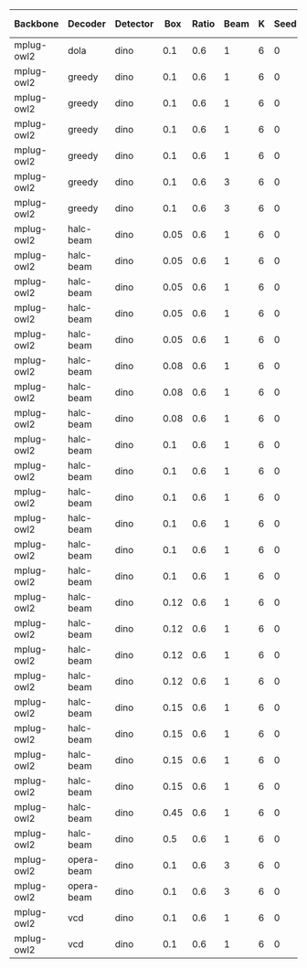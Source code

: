 | Backbone | Decoder | Detector | Box | Ratio | Beam | K | Seed | Accuracy | Precision | Recall | F1 score | Yes ratio | Max Tokens | Num of Samples | Skip Samples |
|---------|---------|---------|---------|-----------|-----------|----------|------------|-------|--------|-------|-------|--------|--------|--------|--------|
| mplug-owl2 | dola | dino | 0.1 | 0.6 | 1 | 6 | 0 | 71.166 | 97.037 | 43.666 | 60.229 | 22.5 | 64 | 100 | 0 |
| mplug-owl2 | greedy | dino | 0.1 | 0.6 | 1 | 6 | 0 | 70.333 | 96.923 | 42.0 | 58.604 | 21.666 | 64 | 100 | 0 |
| mplug-owl2 | greedy | dino | 0.1 | 0.6 | 1 | 6 | 0 | 69.666 | 96.825 | 40.666 | 57.276 | 21.0 | 64 | 200 | 100 |
| mplug-owl2 | greedy | dino | 0.1 | 0.6 | 1 | 6 | 0 | 72.833 | 96.598 | 47.333 | 63.534 | 24.5 | 64 | 300 | 200 |
| mplug-owl2 | greedy | dino | 0.1 | 0.6 | 1 | 6 | 0 | 72.833 | 96.598 | 47.333 | 63.534 | 24.5 | 64 | 300 | 200 |
| mplug-owl2 | greedy | dino | 0.1 | 0.6 | 3 | 6 | 0 | 69.5 | 98.347 | 39.666 | 56.532 | 20.166 | 64 | 100 | 0 |
| mplug-owl2 | greedy | dino | 0.1 | 0.6 | 3 | 6 | 0 | 68.833 | 93.798 | 40.333 | 56.410 | 21.5 | 64 | 200 | 100 |
| mplug-owl2 | halc-beam | dino | 0.05 | 0.6 | 1 | 6 | 0 | 72.166 | 97.163 | 45.666 | 62.131 | 23.5 | 64 | 100 | 0 |
| mplug-owl2 | halc-beam | dino | 0.05 | 0.6 | 1 | 6 | 0 | 70.166 | 97.637 | 41.333 | 58.079 | 21.166 | 64 | 200 | 100 |
| mplug-owl2 | halc-beam | dino | 0.05 | 0.6 | 1 | 6 | 0 | 72.666 | 97.222 | 46.666 | 63.063 | 24.0 | 64 | 300 | 200 |
| mplug-owl2 | halc-beam | dino | 0.05 | 0.6 | 1 | 6 | 0 | 69.666 | 96.093 | 41.0 | 57.476 | 21.333 | 64 | 400 | 300 |
| mplug-owl2 | halc-beam | dino | 0.05 | 0.6 | 1 | 6 | 0 | 71.166 | 97.744 | 43.333 | 60.046 | 22.166 | 64 | 500 | 400 |
| mplug-owl2 | halc-beam | dino | 0.08 | 0.6 | 1 | 6 | 0 | 69.5 | 96.8 | 40.333 | 56.941 | 20.833 | 64 | 200 | 100 |
| mplug-owl2 | halc-beam | dino | 0.08 | 0.6 | 1 | 6 | 0 | 70.0 | 97.619 | 41.0 | 57.746 | 21.0 | 64 | 400 | 300 |
| mplug-owl2 | halc-beam | dino | 0.08 | 0.6 | 1 | 6 | 0 | 70.666 | 98.437 | 42.0 | 58.878 | 21.333 | 64 | 500 | 400 |
| mplug-owl2 | halc-beam | dino | 0.1 | 0.6 | 1 | 6 | 0 | 73.166 | 96.644 | 48.0 | 64.142 | 24.833 | 64 | 100 | 0 |
| mplug-owl2 | halc-beam | dino | 0.1 | 0.6 | 1 | 6 | 0 | 69.333 | 96.031 | 40.333 | 56.807 | 21.0 | 64 | 200 | 100 |
| mplug-owl2 | halc-beam | dino | 0.1 | 0.6 | 1 | 6 | 0 | 71.666 | 96.428 | 45.0 | 61.363 | 23.333 | 64 | 300 | 200 |
| mplug-owl2 | halc-beam | dino | 0.1 | 0.6 | 1 | 6 | 0 | 70.166 | 98.4 | 41.0 | 57.882 | 20.833 | 64 | 400 | 300 |
| mplug-owl2 | halc-beam | dino | 0.1 | 0.6 | 1 | 6 | 0 | 70.166 | 98.4 | 41.0 | 57.882 | 20.833 | 64 | 400 | 300 |
| mplug-owl2 | halc-beam | dino | 0.1 | 0.6 | 1 | 6 | 0 | 69.833 | 98.373 | 40.333 | 57.210 | 20.5 | 64 | 500 | 400 |
| mplug-owl2 | halc-beam | dino | 0.12 | 0.6 | 1 | 6 | 0 | 68.5 | 94.399 | 39.333 | 55.529 | 20.833 | 64 | 200 | 100 |
| mplug-owl2 | halc-beam | dino | 0.12 | 0.6 | 1 | 6 | 0 | 71.666 | 96.428 | 45.0 | 61.363 | 23.333 | 64 | 300 | 200 |
| mplug-owl2 | halc-beam | dino | 0.12 | 0.6 | 1 | 6 | 0 | 69.333 | 97.540 | 39.666 | 56.398 | 20.333 | 64 | 400 | 300 |
| mplug-owl2 | halc-beam | dino | 0.12 | 0.6 | 1 | 6 | 0 | 72.666 | 100.0 | 45.333 | 62.385 | 22.666 | 64 | 500 | 400 |
| mplug-owl2 | halc-beam | dino | 0.15 | 0.6 | 1 | 6 | 0 | 71.666 | 98.507 | 44.0 | 60.829 | 22.333 | 64 | 100 | 0 |
| mplug-owl2 | halc-beam | dino | 0.15 | 0.6 | 1 | 6 | 0 | 67.833 | 94.214 | 38.0 | 54.156 | 20.166 | 64 | 200 | 100 |
| mplug-owl2 | halc-beam | dino | 0.15 | 0.6 | 1 | 6 | 0 | 71.468 | 96.341 | 44.632 | 61.003 | 23.163 | 64 | 300 | 200 |
| mplug-owl2 | halc-beam | dino | 0.15 | 0.6 | 1 | 6 | 0 | 70.333 | 97.656 | 41.666 | 58.411 | 21.333 | 64 | 400 | 300 |
| mplug-owl2 | halc-beam | dino | 0.45 | 0.6 | 1 | 6 | 0 | 69.333 | 97.540 | 39.666 | 56.398 | 20.333 | 64 | 100 | 0 |
| mplug-owl2 | halc-beam | dino | 0.5 | 0.6 | 1 | 6 | 0 | 68.666 | 99.122 | 37.666 | 54.589 | 19.0 | 64 | 100 | 0 |
| mplug-owl2 | opera-beam | dino | 0.1 | 0.6 | 3 | 6 | 0 | 68.833 | 97.478 | 38.666 | 55.369 | 19.833 | 64 | 100 | 0 |
| mplug-owl2 | opera-beam | dino | 0.1 | 0.6 | 3 | 6 | 0 | 69.166 | 96.747 | 39.666 | 56.264 | 20.5 | 64 | 200 | 100 |
| mplug-owl2 | vcd | dino | 0.1 | 0.6 | 1 | 6 | 0 | 70.833 | 97.709 | 42.666 | 59.396 | 21.833 | 64 | 100 | 0 |
| mplug-owl2 | vcd | dino | 0.1 | 0.6 | 1 | 6 | 0 | 69.833 | 96.850 | 41.0 | 57.611 | 21.166 | 64 | 200 | 100 |
